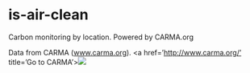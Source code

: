 # is-air-clean
Carbon monitoring by location. Powered by CARMA.org

Data from CARMA (www.carma.org).
<a href=’http://www.carma.org/’ title=’Go to CARMA’><img src=’http://carma.org/blog/wp-content/uploads/2007/11/carma_web.png’ /></a>
